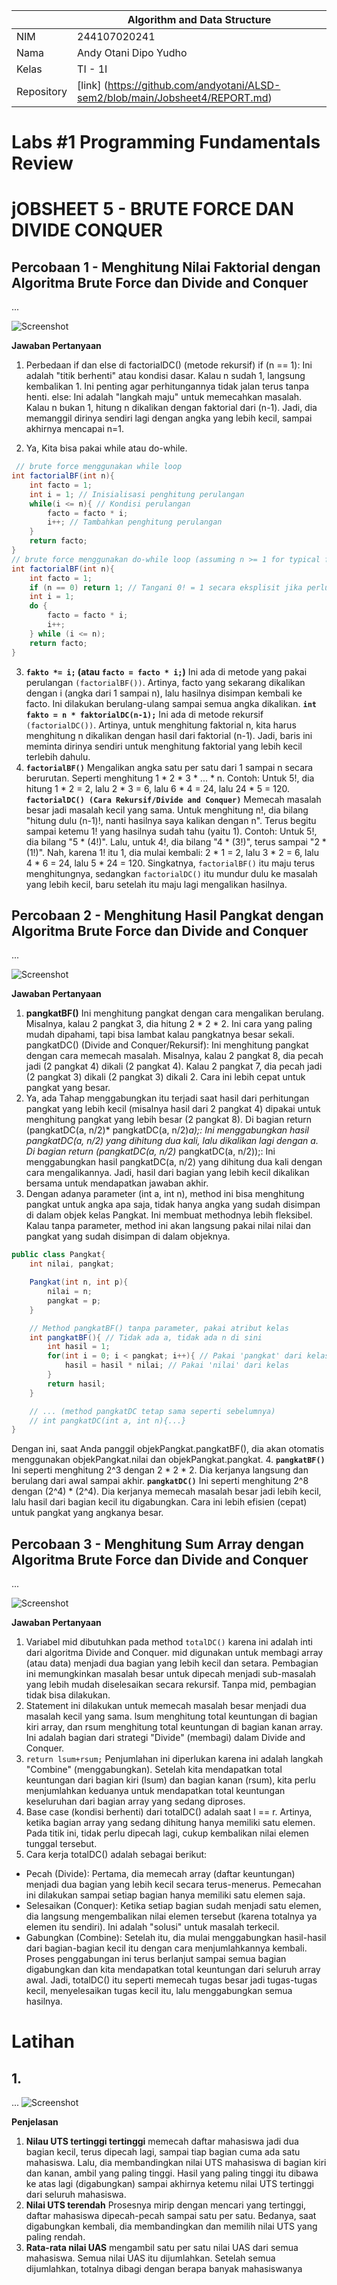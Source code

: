 |  | Algorithm and Data Structure |
|--|--|
| NIM |  244107020241|
| Nama |  Andy Otani Dipo Yudho |
| Kelas | TI - 1I |
| Repository | [link] (https://github.com/andyotani/ALSD-sem2/blob/main/Jobsheet4/REPORT.md) |

# Labs #1 Programming Fundamentals Review
# jOBSHEET 5 - BRUTE FORCE DAN DIVIDE CONQUER

## Percobaan 1 - Menghitung Nilai Faktorial dengan Algoritma Brute Force dan Divide and Conquer

...

![Screenshot](img/img1.png)

**Jawaban Pertanyaan**
1. Perbedaan if dan else di factorialDC() (metode rekursif)
if (n == 1): Ini adalah "titik berhenti" atau kondisi dasar. Kalau n sudah 1, langsung kembalikan 1. Ini penting agar perhitungannya tidak jalan terus tanpa henti.
else: Ini adalah "langkah maju" untuk memecahkan masalah. Kalau n bukan 1, hitung n dikalikan dengan faktorial dari (n-1). Jadi, dia memanggil dirinya sendiri lagi dengan angka yang lebih kecil, sampai akhirnya mencapai n=1.

2. Ya, Kita bisa pakai while atau do-while. 
``` java
 // brute force menggunakan while loop
int factorialBF(int n){
    int facto = 1;
    int i = 1; // Inisialisasi penghitung perulangan
    while(i <= n){ // Kondisi perulangan
        facto = facto * i;
        i++; // Tambahkan penghitung perulangan
    }
    return facto;
}
// brute force menggunakan do-while loop (assuming n >= 1 for typical factorial)
int factorialBF(int n){
    int facto = 1;
    if (n == 0) return 1; // Tangani 0! = 1 secara eksplisit jika perlu
    int i = 1;
    do {
        facto = facto * i;
        i++;
    } while (i <= n);
    return facto;
}
``` 

3. **`fakto *= i;` (atau `facto = facto * i;`)**
    Ini ada di metode yang pakai perulangan `(factorialBF())`. Artinya, facto yang sekarang dikalikan dengan i (angka dari 1 sampai n), lalu hasilnya disimpan kembali ke facto. Ini dilakukan berulang-ulang sampai semua angka dikalikan.
 **`int fakto = n * faktorialDC(n-1);`** 
    Ini ada di metode rekursif `(factorialDC())`. Artinya, untuk menghitung faktorial n, kita harus menghitung n dikalikan dengan hasil dari faktorial (n-1). Jadi, baris ini meminta dirinya sendiri untuk menghitung faktorial yang lebih kecil terlebih dahulu.
4. **`factorialBF()`** 
Mengalikan angka satu per satu dari 1 sampai n secara berurutan. Seperti menghitung 1 * 2 * 3 * ... * n.
Contoh: Untuk 5!, dia hitung 1 * 2 = 2, lalu 2 * 3 = 6, lalu 6 * 4 = 24, lalu 24 * 5 = 120.
**`factorialDC() (Cara Rekursif/Divide and Conquer)`** 
Memecah masalah besar jadi masalah kecil yang sama. Untuk menghitung n!, dia bilang "hitung dulu (n-1)!, nanti hasilnya saya kalikan dengan n". Terus begitu sampai ketemu 1! yang hasilnya sudah tahu (yaitu 1).
Contoh: Untuk 5!, dia bilang "5 * (4!)". Lalu, untuk 4!, dia bilang "4 * (3!)", terus sampai "2 * (1!)". Nah, karena 1! itu 1, dia mulai kembali: 2 * 1 = 2, lalu 3 * 2 = 6, lalu 4 * 6 = 24, lalu 5 * 24 = 120.
Singkatnya, `factorialBF()` itu maju terus menghitungnya, sedangkan `factorialDC()` itu mundur dulu ke masalah yang lebih kecil, baru setelah itu maju lagi mengalikan hasilnya.


## Percobaan 2 - Menghitung Hasil Pangkat dengan Algoritma Brute Force dan Divide and Conquer

...

![Screenshot](img/img2.png)

**Jawaban Pertanyaan**
1. **pangkatBF()** Ini menghitung pangkat dengan cara mengalikan berulang. Misalnya, kalau 2 pangkat 3, dia hitung 2 * 2 * 2. Ini cara yang paling mudah dipahami, tapi bisa lambat kalau pangkatnya besar sekali.
pangkatDC() (Divide and Conquer/Rekursif): Ini menghitung pangkat dengan cara memecah masalah. Misalnya, kalau 2 pangkat 8, dia pecah jadi (2 pangkat 4) dikali (2 pangkat 4). Kalau 2 pangkat 7, dia pecah jadi (2 pangkat 3) dikali (2 pangkat 3) dikali 2. Cara ini lebih cepat untuk pangkat yang besar.
2. Ya, ada
Tahap menggabungkan itu terjadi saat hasil dari perhitungan pangkat yang lebih kecil (misalnya hasil dari 2 pangkat 4) dipakai untuk menghitung pangkat yang lebih besar (2 pangkat 8).
Di bagian return (pangkatDC(a, n/2)* pangkatDC(a, n/2)*a);: Ini menggabungkan hasil pangkatDC(a, n/2) yang dihitung dua kali, lalu dikalikan lagi dengan a.
Di bagian return (pangkatDC(a, n/2)* pangkatDC(a, n/2));: Ini menggabungkan hasil pangkatDC(a, n/2) yang dihitung dua kali dengan cara mengalikannya. Jadi, hasil dari bagian yang lebih kecil dikalikan bersama untuk mendapatkan jawaban akhir.
3. Dengan adanya parameter (int a, int n), method ini bisa menghitung pangkat untuk angka apa saja, tidak hanya angka yang sudah disimpan di dalam objek kelas Pangkat. Ini membuat methodnya lebih fleksibel. Kalau tanpa parameter, method ini akan langsung pakai nilai nilai dan pangkat yang sudah disimpan di dalam objeknya.
```java
public class Pangkat{
    int nilai, pangkat;

    Pangkat(int n, int p){
        nilai = n;
        pangkat = p;
    }

    // Method pangkatBF() tanpa parameter, pakai atribut kelas
    int pangkatBF(){ // Tidak ada a, tidak ada n di sini
        int hasil = 1;
        for(int i = 0; i < pangkat; i++){ // Pakai 'pangkat' dari kelas
            hasil = hasil * nilai; // Pakai 'nilai' dari kelas
        }
        return hasil;
    }

    // ... (method pangkatDC tetap sama seperti sebelumnya)
    // int pangkatDC(int a, int n){...}
}
```
Dengan ini, saat Anda panggil objekPangkat.pangkatBF(), dia akan otomatis menggunakan objekPangkat.nilai dan objekPangkat.pangkat.
4. **`pangkatBF()`** Ini seperti menghitung 2^3 dengan 2 * 2 * 2. Dia kerjanya langsung dan berulang dari awal sampai akhir.
**`pangkatDC()`** Ini seperti menghitung 2^8 dengan (2^4) * (2^4). Dia kerjanya memecah masalah besar jadi lebih kecil, lalu hasil dari bagian kecil itu digabungkan. Cara ini lebih efisien (cepat) untuk pangkat yang angkanya besar.




##  Percobaan 3 - Menghitung Sum Array dengan Algoritma Brute Force dan Divide and Conquer

...

![Screenshot](img/img3.png)

**Jawaban Pertanyaan**
1. Variabel mid dibutuhkan pada method `totalDC()` karena ini adalah inti dari algoritma Divide and Conquer. mid digunakan untuk membagi array (atau data) menjadi dua bagian yang lebih kecil dan setara. Pembagian ini memungkinkan masalah besar untuk dipecah menjadi sub-masalah yang lebih mudah diselesaikan secara rekursif. Tanpa mid, pembagian tidak bisa dilakukan.
2. Statement ini dilakukan untuk memecah masalah besar menjadi dua masalah kecil yang sama. lsum menghitung total keuntungan di bagian kiri array, dan rsum menghitung total keuntungan di bagian kanan array. Ini adalah bagian dari strategi "Divide" (membagi) dalam Divide and Conquer.
3. `return lsum+rsum;`
Penjumlahan ini diperlukan karena ini adalah langkah "Combine" (menggabungkan). Setelah kita mendapatkan total keuntungan dari bagian kiri (lsum) dan bagian kanan (rsum), kita perlu menjumlahkan keduanya untuk mendapatkan total keuntungan keseluruhan dari bagian array yang sedang diproses.
4. Base case (kondisi berhenti) dari totalDC() adalah saat l == r. Artinya, ketika bagian array yang sedang dihitung hanya memiliki satu elemen. Pada titik ini, tidak perlu dipecah lagi, cukup kembalikan nilai elemen tunggal tersebut.
5. Cara kerja totalDC() adalah sebagai berikut:
- Pecah (Divide): Pertama, dia memecah array (daftar keuntungan) menjadi dua bagian yang lebih kecil secara terus-menerus. Pemecahan ini dilakukan sampai setiap bagian hanya memiliki satu elemen saja.
- Selesaikan (Conquer): Ketika setiap bagian sudah menjadi satu elemen, dia langsung mengembalikan nilai elemen tersebut (karena totalnya ya elemen itu sendiri). Ini adalah "solusi" untuk masalah terkecil.
- Gabungkan (Combine): Setelah itu, dia mulai menggabungkan hasil-hasil dari bagian-bagian kecil itu dengan cara menjumlahkannya kembali. Proses penggabungan ini terus berlanjut sampai semua bagian digabungkan dan kita mendapatkan total keuntungan dari seluruh array awal.
Jadi, totalDC() itu seperti memecah tugas besar jadi tugas-tugas kecil, menyelesaikan tugas kecil itu, lalu menggabungkan semua hasilnya.


# Latihan
## 1. 
...
![Screenshot](img/img4.png)

**Penjelasan**
1. **Nilau UTS tertinggi tertinggi**
    memecah daftar mahasiswa jadi dua bagian kecil, terus dipecah lagi, sampai tiap bagian cuma ada satu mahasiswa. Lalu, dia membandingkan nilai UTS mahasiswa di bagian kiri dan kanan, ambil yang paling tinggi. Hasil yang paling tinggi itu dibawa ke atas lagi (digabungkan) sampai akhirnya ketemu nilai UTS tertinggi dari seluruh mahasiswa.
2. **Nilai UTS terendah**
    Prosesnya mirip dengan mencari yang tertinggi, daftar mahasiswa dipecah-pecah sampai satu per satu. Bedanya, saat digabungkan kembali, dia membandingkan dan memilih nilai UTS yang paling rendah.
3. **Rata-rata nilai UAS** 
    mengambil satu per satu nilai UAS dari semua mahasiswa. Semua nilai UAS itu dijumlahkan. Setelah semua dijumlahkan, totalnya dibagi dengan berapa banyak mahasiswanya